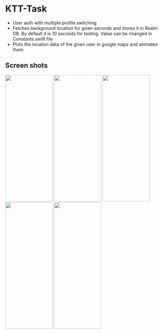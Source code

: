 # KTT-Task
* User auth with multiple profile switching 
* Fetches background location for given seconds and stores it in Realm DB. By default it is 10 seconds for testing. Value can be changed in Constants.swift file
* Plots the location data of the given user in google maps and animates them
## Screen shots

<img width="150" height = "400"  src="https://github.com/SaiBalaji-PSS/Task/assets/51410810/adba1202-019e-40b4-8b49-d3496a860bf1">

<img width="150" height = "400"  src="https://github.com/SaiBalaji-PSS/Task/assets/51410810/a90d0655-4705-4c5c-9fd7-ef5f2d2ea00e">

<img width="150" height = "400"  src="https://github.com/SaiBalaji-PSS/Task/assets/51410810/f76448a3-11f8-426a-ad9b-00b99357d72f">
<img width="150" height = "400"  src="https://github.com/SaiBalaji-PSS/Task/assets/51410810/7aba50bf-d734-4a18-b0e5-a509337616fe">
<img width="150" height = "400"  src="https://github.com/SaiBalaji-PSS/KTT-Task/assets/51410810/e5cbb335-246d-40a0-a3d2-126ac4b391f4">

